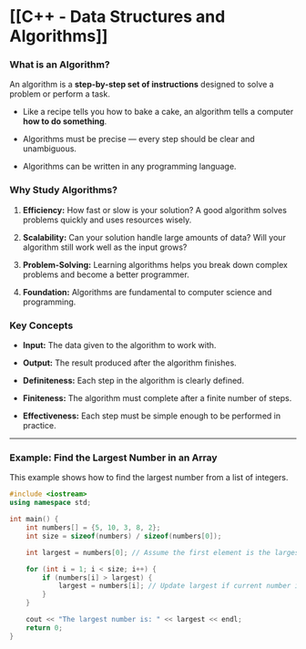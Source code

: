 
# [[C++ - Data Structures and Algorithms]]

### What is an Algorithm?

An algorithm is a **step-by-step set of instructions** designed to solve a problem or perform a task.

- Like a recipe tells you how to bake a cake, an algorithm tells a computer **how to do something**.
    
- Algorithms must be precise — every step should be clear and unambiguous.
    
- Algorithms can be written in any programming language.

### Why Study Algorithms?

1. **Efficiency:** How fast or slow is your solution? A good algorithm solves problems quickly and uses resources wisely.
    
2. **Scalability:** Can your solution handle large amounts of data? Will your algorithm still work well as the input grows?
    
3. **Problem-Solving:** Learning algorithms helps you break down complex problems and become a better programmer.
    
4. **Foundation:** Algorithms are fundamental to computer science and programming.

### Key Concepts

- **Input:** The data given to the algorithm to work with.
    
- **Output:** The result produced after the algorithm finishes.
    
- **Definiteness:** Each step in the algorithm is clearly defined.
    
- **Finiteness:** The algorithm must complete after a finite number of steps.
    
- **Effectiveness:** Each step must be simple enough to be performed in practice.

---

### Example: Find the Largest Number in an Array

This example shows how to find the largest number from a list of integers.

```cpp
#include <iostream>
using namespace std;

int main() {
    int numbers[] = {5, 10, 3, 8, 2};
    int size = sizeof(numbers) / sizeof(numbers[0]);

    int largest = numbers[0]; // Assume the first element is the largest

    for (int i = 1; i < size; i++) {
        if (numbers[i] > largest) {
            largest = numbers[i]; // Update largest if current number is bigger
        }
    }

    cout << "The largest number is: " << largest << endl;
    return 0;
}
```
